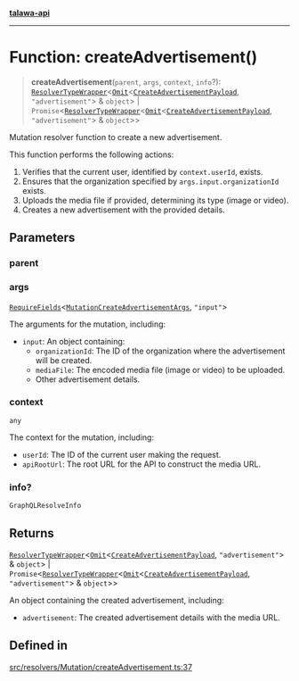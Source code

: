 [**talawa-api**](../../../../README.md)

***

# Function: createAdvertisement()

> **createAdvertisement**(`parent`, `args`, `context`, `info`?): [`ResolverTypeWrapper`](../../../../types/generatedGraphQLTypes/type-aliases/ResolverTypeWrapper.md)\<[`Omit`](../../../../types/generatedGraphQLTypes/type-aliases/Omit.md)\<[`CreateAdvertisementPayload`](../../../../types/generatedGraphQLTypes/type-aliases/CreateAdvertisementPayload.md), `"advertisement"`\> & `object`\> \| `Promise`\<[`ResolverTypeWrapper`](../../../../types/generatedGraphQLTypes/type-aliases/ResolverTypeWrapper.md)\<[`Omit`](../../../../types/generatedGraphQLTypes/type-aliases/Omit.md)\<[`CreateAdvertisementPayload`](../../../../types/generatedGraphQLTypes/type-aliases/CreateAdvertisementPayload.md), `"advertisement"`\> & `object`\>\>

Mutation resolver function to create a new advertisement.

This function performs the following actions:
1. Verifies that the current user, identified by `context.userId`, exists.
2. Ensures that the organization specified by `args.input.organizationId` exists.
3. Uploads the media file if provided, determining its type (image or video).
4. Creates a new advertisement with the provided details.

## Parameters

### parent

### args

[`RequireFields`](../../../../types/generatedGraphQLTypes/type-aliases/RequireFields.md)\<[`MutationCreateAdvertisementArgs`](../../../../types/generatedGraphQLTypes/type-aliases/MutationCreateAdvertisementArgs.md), `"input"`\>

The arguments for the mutation, including:
  - `input`: An object containing:
    - `organizationId`: The ID of the organization where the advertisement will be created.
    - `mediaFile`: The encoded media file (image or video) to be uploaded.
    - Other advertisement details.

### context

`any`

The context for the mutation, including:
  - `userId`: The ID of the current user making the request.
  - `apiRootUrl`: The root URL for the API to construct the media URL.

### info?

`GraphQLResolveInfo`

## Returns

[`ResolverTypeWrapper`](../../../../types/generatedGraphQLTypes/type-aliases/ResolverTypeWrapper.md)\<[`Omit`](../../../../types/generatedGraphQLTypes/type-aliases/Omit.md)\<[`CreateAdvertisementPayload`](../../../../types/generatedGraphQLTypes/type-aliases/CreateAdvertisementPayload.md), `"advertisement"`\> & `object`\> \| `Promise`\<[`ResolverTypeWrapper`](../../../../types/generatedGraphQLTypes/type-aliases/ResolverTypeWrapper.md)\<[`Omit`](../../../../types/generatedGraphQLTypes/type-aliases/Omit.md)\<[`CreateAdvertisementPayload`](../../../../types/generatedGraphQLTypes/type-aliases/CreateAdvertisementPayload.md), `"advertisement"`\> & `object`\>\>

An object containing the created advertisement, including:
  - `advertisement`: The created advertisement details with the media URL.

## Defined in

[src/resolvers/Mutation/createAdvertisement.ts:37](https://github.com/Suyash878/talawa-api/blob/e4413cec641a837926071678fed3c7f67234e31e/src/resolvers/Mutation/createAdvertisement.ts#L37)
